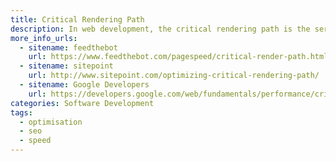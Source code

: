 ```yaml
---
title: Critical Rendering Path
description: In web development, the critical rendering path is the series of events that occur to render the things required for just the initial view of that webpage.
more_info_urls: 
  - sitename: feedthebot
    url: https://www.feedthebot.com/pagespeed/critical-render-path.html
  - sitename: sitepoint
    url: http://www.sitepoint.com/optimizing-critical-rendering-path/
  - sitename: Google Developers
    url: https://developers.google.com/web/fundamentals/performance/critical-rendering-path/
categories: Software Development
tags: 
  - optimisation
  - seo 
  - speed 
---
```

